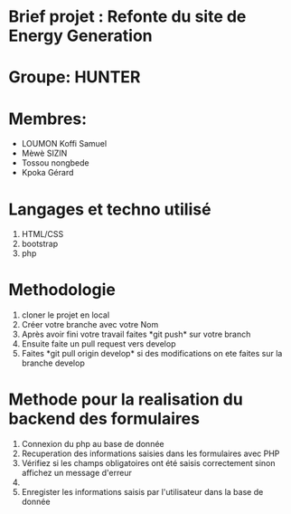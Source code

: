 #  Brief projet : Refonte du site de Energy Generation
# Groupe: HUNTER
# Membres:
<ul>
<li>LOUMON Koffi Samuel </li>
<li>Mèwè SIZIN </li>
<li>Tossou nongbede </li>
<li>Kpoka Gérard </li>
</ul>

# Langages et techno utilisé
<ol>
    <li>HTML/CSS </li>
    <li> bootstrap </li>
    <li> php </li>
</ol>

# Methodologie

<ol>
    <li>cloner le projet en local</li>
    <li> Créer votre branche avec votre Nom</li>
    <li>Après avoir fini votre travail faites *git push* sur votre branch</li>
    <li>Ensuite faite un pull request vers develop</li>
    <li>Faites *git pull origin develop* si des modifications on ete faites sur la branche develop</li>
</ol>

# Methode pour la realisation du backend des formulaires

<ol>
    <li> Connexion du php au base de donnée</li>
    <li>Recuperation des informations saisies dans les formulaires avec PHP</li>
    <li>Vérifiez si les champs obligatoires ont été saisis correctement sinon affichez un message d'erreur<li>
    <li>Enregister les informations saisis par l'utilisateur dans la base de donnée</li>
</ol>
